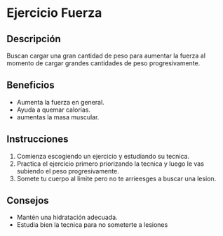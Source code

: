 # Ejercicio Fuerza
## Descripción
Buscan cargar una gran cantidad de peso para aumentar la fuerza al momento de cargar grandes cantidades de peso progresivamente.
## Beneficios
- Aumenta la fuerza en general.
- Ayuda a quemar calorías.
- aumentas la masa muscular.
## Instrucciones
1. Comienza escogiendo un ejercicio y estudiando su tecnica.
2. Practica el ejercicio primero priorizando la tecnica y luego le vas subiendo el peso progresivamente.
3. Somete tu cuerpo al limite pero no te arrieesges a buscar una lesion.
## Consejos
- Mantén una hidratación adecuada.
- Estudia bien la tecnica para no someterte a lesiones